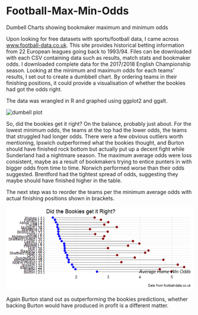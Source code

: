# Football-Max-Min-Odds
Dumbell Charts showing bookmaker maximum and minimum odds

Upon looking for free datasets with sports/football data, I came across www.football-data.co.uk. This site provides historical betting information from 22 European leagues going back to 1993/94. Files can be downloaded with each CSV containing data such as results, match stats and bookmaker odds. I downloaded complete data for the 2017/2018 English Championship season. Looking at the minimum and maximum odds for each teams’ results, I set out to create a dumbbell chart. By ordering teams in their finishing positions, it could provide a visualisation of whether the bookies had got the odds right. 

The data was wrangled in R and graphed using ggplot2 and ggalt. 

![dumbell plot](https://user-images.githubusercontent.com/42275367/47259645-59232280-d4a4-11e8-9ac5-b8475ec313fa.png)

So, did the bookies get it right? On the balance, probably just about. For the lowest minimum odds, the teams at the top had the lower odds, the teams that struggled had longer odds. There were a few obvious outliers worth mentioning, Ipswich outperformed what the bookies thought, and Burton should have finished rock bottom but actually put up a decent fight while Sunderland had a nightmare season. The maximum average odds were loss consistent, maybe as a result of bookmakers trying to entice punters in with bigger odds from time to time. 
Norwich performed worse than their odds suggested. Brentford had the tightest spread of odds, suggesting they maybe should have finished higher in the table. 

The next step was to reorder the teams per the minimum average odds with actual finishing positions shown in brackets. 

![Dumbell Avg min order](https://github.com/IanBadger/Football-Max-Min-Odds/blob/master/Dumbell%20Avg%20min%20order.png)

Again Burton stand out as outperforming the bookies predictions, whether backing Burton would have produced in profit is a different matter. 
